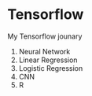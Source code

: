# Tensorflow

My Tensorflow jounary
  1. Neural Network
  2. Linear Regression
  3. Logistic Regression
  4. CNN 
  5. R 
